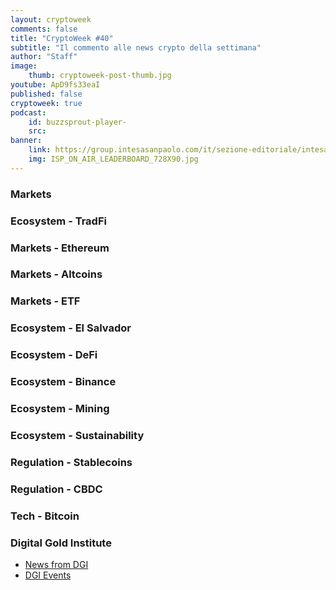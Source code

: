 ```yaml
---
layout: cryptoweek
comments: false
title: "CryptoWeek #40"
subtitle: "Il commento alle news crypto della settimana" 
author: "Staff"
image:
    thumb: cryptoweek-post-thumb.jpg
youtube: ApD9fs33eaI
published: false
cryptoweek: true
podcast:
    id: buzzsprout-player-
    src: 
banner:
    link: https://group.intesasanpaolo.com/it/sezione-editoriale/intesa-sanpaolo-on-air?utm_campaign=GoldInstitute&utm_source=GoldInstitute&utm_medium=Banner_CPM&utm_content=DisplayAwareness&utm_term=GoldInstitute_Banner_CPM_GoldInstitute_
    img: ISP_ON_AIR_LEADERBOARD_728X90.jpg
---
```


### Markets

### Ecosystem - TradFi

### Markets - Ethereum

### Markets - Altcoins

### Markets - ETF

### Ecosystem - El Salvador

### Ecosystem - DeFi

### Ecosystem - Binance

### Ecosystem - Mining

### Ecosystem - Sustainability

### Regulation - Stablecoins

### Regulation - CBDC

### Tech - Bitcoin

### Digital Gold Institute

- [News from DGI](https://dgi.io/news/)
- [DGI Events](https://dgi.io/events/)
